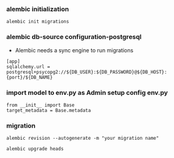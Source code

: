 ### alembic initialization
```
alembic init migrations
```

### alembic db-source configuration-postgresql
- Alembic needs a sync engine to run migrations
```
[app]
sqlalchemy.url = postgresql+psycopg2://${DB_USER}:${DB_PASSWORD}@${DB_HOST}:{port}/${DB_NAME}
```

### import model to env.py as Admin setup config env.py
```
from __init__ import Base
target_metadata = Base.metadata
```

### migration
```
alembic revision --autogenerate -m "your migration name"
```
```
alembic upgrade heads
```